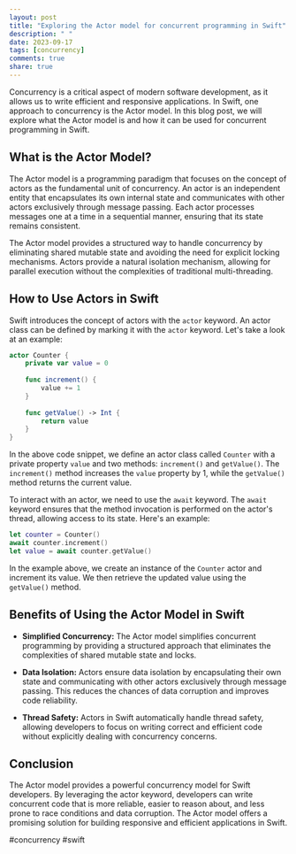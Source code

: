 ```yaml
---
layout: post
title: "Exploring the Actor model for concurrent programming in Swift"
description: " "
date: 2023-09-17
tags: [concurrency]
comments: true
share: true
---
```


Concurrency is a critical aspect of modern software development, as it allows us to write efficient and responsive applications. In Swift, one approach to concurrency is the Actor model. In this blog post, we will explore what the Actor model is and how it can be used for concurrent programming in Swift.

## What is the Actor Model?

The Actor model is a programming paradigm that focuses on the concept of actors as the fundamental unit of concurrency. An actor is an independent entity that encapsulates its own internal state and communicates with other actors exclusively through message passing. Each actor processes messages one at a time in a sequential manner, ensuring that its state remains consistent.

The Actor model provides a structured way to handle concurrency by eliminating shared mutable state and avoiding the need for explicit locking mechanisms. Actors provide a natural isolation mechanism, allowing for parallel execution without the complexities of traditional multi-threading.

## How to Use Actors in Swift

Swift introduces the concept of actors with the `actor` keyword. An actor class can be defined by marking it with the `actor` keyword. Let's take a look at an example:

```swift
actor Counter {
    private var value = 0
    
    func increment() {
        value += 1
    }
    
    func getValue() -> Int {
        return value
    }
}
```

In the above code snippet, we define an actor class called `Counter` with a private property `value` and two methods: `increment()` and `getValue()`. The `increment()` method increases the `value` property by 1, while the `getValue()` method returns the current value.

To interact with an actor, we need to use the `await` keyword. The `await` keyword ensures that the method invocation is performed on the actor's thread, allowing access to its state. Here's an example:

```swift
let counter = Counter()
await counter.increment()
let value = await counter.getValue()
```

In the example above, we create an instance of the `Counter` actor and increment its value. We then retrieve the updated value using the `getValue()` method.

## Benefits of Using the Actor Model in Swift

- **Simplified Concurrency:** The Actor model simplifies concurrent programming by providing a structured approach that eliminates the complexities of shared mutable state and locks.

- **Data Isolation:** Actors ensure data isolation by encapsulating their own state and communicating with other actors exclusively through message passing. This reduces the chances of data corruption and improves code reliability.

- **Thread Safety:** Actors in Swift automatically handle thread safety, allowing developers to focus on writing correct and efficient code without explicitly dealing with concurrency concerns.

## Conclusion

The Actor model provides a powerful concurrency model for Swift developers. By leveraging the actor keyword, developers can write concurrent code that is more reliable, easier to reason about, and less prone to race conditions and data corruption. The Actor model offers a promising solution for building responsive and efficient applications in Swift.

#concurrency #swift
